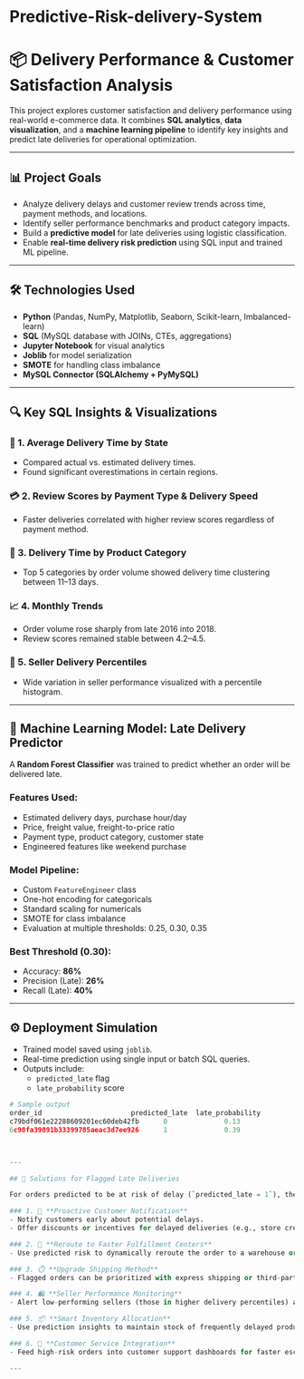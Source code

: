 # Predictive-Risk-delivery-System
# 📦 Delivery Performance & Customer Satisfaction Analysis

This project explores customer satisfaction and delivery performance using real-world e-commerce data. It combines **SQL analytics**, **data visualization**, and a **machine learning pipeline** to identify key insights and predict late deliveries for operational optimization.

---

## 📊 Project Goals

- Analyze delivery delays and customer review trends across time, payment methods, and locations.
- Identify seller performance benchmarks and product category impacts.
- Build a **predictive model** for late deliveries using logistic classification.
- Enable **real-time delivery risk prediction** using SQL input and trained ML pipeline.

---

## 🛠️ Technologies Used

- **Python** (Pandas, NumPy, Matplotlib, Seaborn, Scikit-learn, Imbalanced-learn)
- **SQL** (MySQL database with JOINs, CTEs, aggregations)
- **Jupyter Notebook** for visual analytics
- **Joblib** for model serialization
- **SMOTE** for handling class imbalance
- **MySQL Connector (SQLAlchemy + PyMySQL)**

---

## 🔍 Key SQL Insights & Visualizations

### 📍 1. **Average Delivery Time by State**
- Compared actual vs. estimated delivery times.
- Found significant overestimations in certain regions.

### 💳 2. **Review Scores by Payment Type & Delivery Speed**
- Faster deliveries correlated with higher review scores regardless of payment method.

### 🛒 3. **Delivery Time by Product Category**
- Top 5 categories by order volume showed delivery time clustering between 11–13 days.

### 📈 4. **Monthly Trends**
- Order volume rose sharply from late 2016 into 2018.
- Review scores remained stable between 4.2–4.5.

### 🧮 5. **Seller Delivery Percentiles**
- Wide variation in seller performance visualized with a percentile histogram.

---

## 🤖 Machine Learning Model: Late Delivery Predictor

A **Random Forest Classifier** was trained to predict whether an order will be delivered late.

### Features Used:
- Estimated delivery days, purchase hour/day
- Price, freight value, freight-to-price ratio
- Payment type, product category, customer state
- Engineered features like weekend purchase

### Model Pipeline:
- Custom `FeatureEngineer` class
- One-hot encoding for categoricals
- Standard scaling for numericals
- SMOTE for class imbalance
- Evaluation at multiple thresholds: 0.25, 0.30, 0.35

### Best Threshold (0.30):
- Accuracy: **86%**
- Precision (Late): **26%**
- Recall (Late): **40%**

---

## ⚙️ Deployment Simulation

- Trained model saved using `joblib`.
- Real-time prediction using single input or batch SQL queries.
- Outputs include:
  - `predicted_late` flag
  - `late_probability` score

```python
# Sample output
order_id                      predicted_late  late_probability
c79bdf061e22288609201ec60deb42fb      0              0.13
6c98fa39891b33399785aeac3d7ee926      1              0.39



---

## 🚚 Solutions for Flagged Late Deliveries

For orders predicted to be at risk of delay (`predicted_late = 1`), the following actions can be taken:

### 1. 🔁 **Proactive Customer Notification**
- Notify customers early about potential delays.
- Offer discounts or incentives for delayed deliveries (e.g., store credit).

### 2. 🧭 **Reroute to Faster Fulfillment Centers**
- Use predicted risk to dynamically reroute the order to a warehouse or seller closer to the customer.

### 3. ⏱️ **Upgrade Shipping Method**
- Flagged orders can be prioritized with express shipping or third-party logistics (3PL) partners.

### 4. 🛍️ **Seller Performance Monitoring**
- Alert low-performing sellers (those in higher delivery percentiles) and recommend operational improvements or mentorship.

### 5. 📦 **Smart Inventory Allocation**
- Use prediction insights to maintain stock of frequently delayed products closer to high-risk delivery zones.

### 6. 🤝 **Customer Service Integration**
- Feed high-risk orders into customer support dashboards for faster escalation if issues arise.

---


